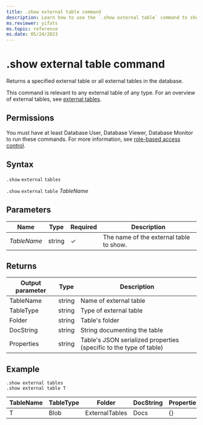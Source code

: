 ```yaml
---
title: .show external table command
description: Learn how to use the `.show external table` command to show the specified external tables in the database. 
ms.reviewer: yifats
ms.topic: reference
ms.date: 05/24/2023
---
```

# .show external table command

Returns a specified external table or all external tables in the database.

This command is relevant to any external table of any type. For an overview of external tables, see [external tables](../query/schema-entities/externaltables.md).

## Permissions

You must have at least Database User, Database Viewer, Database Monitor to run these commands. For more information, see [role-based access control](access-control/role-based-access-control.md).

## Syntax

`.show` `external` `tables`

`.show` `external` `table` *TableName*

## Parameters

|Name|Type|Required|Description|
|--|--|--|--|
|*TableName*|string|&check;|The name of the external table to show.|

## Returns

| Output parameter | Type   | Description                                                         |
|------------------|--------|---------------------------------------------------------------------|
| TableName        | string | Name of external table                                             |
| TableType        | string | Type of external table                                              |
| Folder           | string | Table's folder                                                     |
| DocString        | string | String documenting the table                                       |
| Properties       | string | Table's JSON serialized properties (specific to the type of table) |

## Example

```kusto
.show external tables
.show external table T
```

| TableName | TableType | Folder         | DocString | Properties |
|-----------|-----------|----------------|-----------|------------|
| T         | Blob      | ExternalTables | Docs      | {}         |
